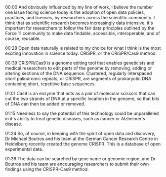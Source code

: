 00:00 And obviously influenced by my line of work, I believe the number one issue facing science today is the adoption of open data policies, practices, and licenses, by researchers across the scientific community. I think that as scientific research becomes increasingly data intensive, it's important for researchers to follow the fair data principles outlined by the Force 11 community to make data findable, accessible, interoperable, and of course, reusable.

00:28 Open data naturally is related to my choice for what I think is the most exciting innovation in science today. CRISPR, or the CRISPR/Cas9 method.

00:39 CRISPR/Cas9 is a genome editing tool that enables geneticists and medical researchers to edit parts of the genome by removing, adding or altering sections of the DNA sequence. Clustered, regularly interspaced short palindromic repeats, or CRISPR, are segments of prokaryotic DNA containing short, repetitive base sequences.  

01:01 Cas9 is an enzyme that acts as a pair of molecular scissors that can cut the two strands of DNA at a specific location in the genome, so that bits of DNA can then be added or removed.  

01:15 Needless to say the potential of this technology could be unparalleled in it's ability to treat genetic diseases, such as cancer or Alzheimer's disease.   

01:24 So, of course, in keeping with the spirit of open data and discovery, Dr Michael Boutros and his team at the German Cancer Research Centre in Heidelberg recently created the genome CRISPR. This is a database of open experimental data.

01:36 The data can be searched by gene name or genomic region, and Dr Boutros and his team are encouraging researchers to submit their own findings using the CRISPR-Cas9 method.
